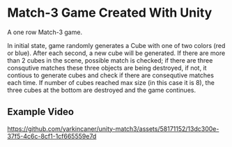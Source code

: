 # Match-3 Game Created With Unity

A one row Match-3 game.

In initial state, game randomly generates a Cube with one of two colors (red or blue). After each second, a new cube will be generated. If there are more than 2 cubes in the scene, possible match is checked; if there are three consqutive matches these three objects are being destroyed, if not, it contious to generate cubes and check if there are consequtive matches each time. If number of cubes reached max size (in this case it is 8), the three cubes at the bottom are destroyed and the game continues.

## Example Video


https://github.com/yarkincaner/unity-match3/assets/58171152/13dc300e-37f5-4c6c-8cf1-1cf665559e7d

